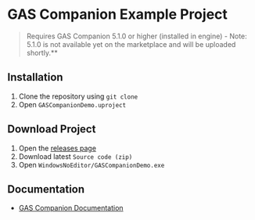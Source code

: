# GAS Companion Example Project

> Requires GAS Companion 5.1.0 or higher (installed in engine) - Note: 5.1.0 is not available yet on the marketplace and will be uploaded shortly.**

## Installation

1. Clone the repository using `git clone`
1. Open `GASCompanionDemo.uproject`

## Download Project

1. Open the [releases page](https://github.com/GASCompanion/GASCompanionDemo/releases)
2. Download latest `Source code (zip)`
3. Open `WindowsNoEditor/GASCompanionDemo.exe`

## Documentation

- [GAS Companion Documentation](https://gascompanion.github.io/)
